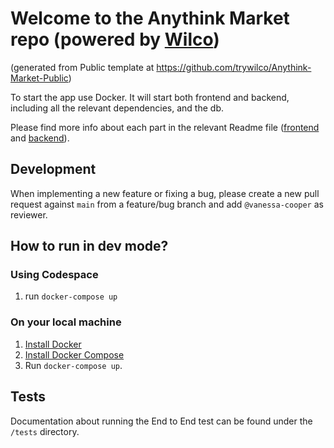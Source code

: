 # Welcome to the Anythink Market repo (powered by [Wilco](https://www.trywilco.com))

(generated from Public template at <https://github.com/trywilco/Anythink-Market-Public>)

To start the app use Docker. It will start both frontend and backend, including all the relevant dependencies, and the db.

Please find more info about each part in the relevant Readme file ([frontend](frontend/readme.md) and [backend](backend/README.md)).

## Development

When implementing a new feature or fixing a bug, please create a new pull request against `main` from a feature/bug branch and add `@vanessa-cooper` as reviewer.

## How to run in dev mode?

### Using Codespace

1. run `docker-compose up`

### On your local machine

1. [Install Docker](https://docs.docker.com/get-docker/)
2. [Install Docker Compose](https://docs.docker.com/compose/install/)
3. Run `docker-compose up`.

## Tests

Documentation about running the End to End test can be found under the `/tests` directory.

<!-- EOF -->